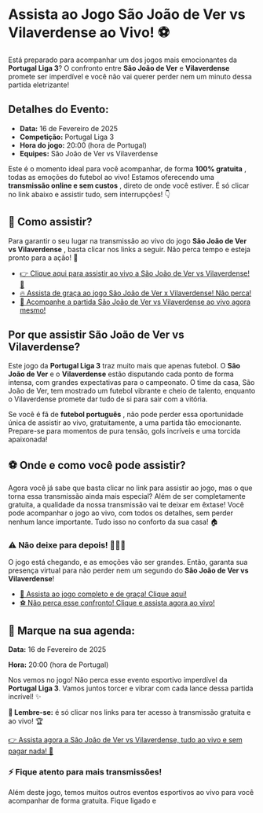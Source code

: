 # Assista ao Jogo São João de Ver vs Vilaverdense ao Vivo! ⚽️

Está preparado para acompanhar um dos jogos mais emocionantes da **Portugal Liga 3**? O confronto entre **São João de Ver** e **Vilaverdense** promete ser imperdível e você não vai querer perder nem um minuto dessa partida eletrizante!

## Detalhes do Evento:

- **Data:** 16 de Fevereiro de 2025
- **Competição:** Portugal Liga 3
- **Hora do jogo:** 20:00 (hora de Portugal)
- **Equipes:** São João de Ver vs Vilaverdense

Este é o momento ideal para você acompanhar, de forma **100% gratuita** , todas as emoções do futebol ao vivo! Estamos oferecendo uma **transmissão online e sem custos** , direto de onde você estiver. É só clicar no link abaixo e assistir tudo, sem interrupções! 👇

## 📡 Como assistir?

Para garantir o seu lugar na transmissão ao vivo do jogo **São João de Ver vs Vilaverdense** , basta clicar nos links a seguir. Não perca tempo e esteja pronto para a ação! 🚀

- [👉 Clique aqui para assistir ao vivo a São João de Ver vs Vilaverdense! 🎥](https://tinyurl.com/livestreamfreeo?st=S%C3%A3o+Jo%C3%A3o+de+Ver+vs+Vilaverdense&si=ghc)
- [🔥 Assista de graça ao jogo São João de Ver x Vilaverdense! Não perca!](https://tinyurl.com/livestreamfreeo?st=S%C3%A3o+Jo%C3%A3o+de+Ver+vs+Vilaverdense&si=ghc)
- [🎯 Acompanhe a partida São João de Ver vs Vilaverdense ao vivo agora mesmo!](https://tinyurl.com/livestreamfreeo?st=S%C3%A3o+Jo%C3%A3o+de+Ver+vs+Vilaverdense&si=ghc)

## Por que assistir São João de Ver vs Vilaverdense?

Este jogo da **Portugal Liga 3** traz muito mais que apenas futebol. O **São João de Ver** e o **Vilaverdense** estão disputando cada ponto de forma intensa, com grandes expectativas para o campeonato. O time da casa, São João de Ver, tem mostrado um futebol vibrante e cheio de talento, enquanto o Vilaverdense promete dar tudo de si para sair com a vitória.

Se você é fã de **futebol português** , não pode perder essa oportunidade única de assistir ao vivo, gratuitamente, a uma partida tão emocionante. Prepare-se para momentos de pura tensão, gols incríveis e uma torcida apaixonada!

## ⚽️ Onde e como você pode assistir?

Agora você já sabe que basta clicar no link para assistir ao jogo, mas o que torna essa transmissão ainda mais especial? Além de ser completamente gratuita, a qualidade da nossa transmissão vai te deixar em êxtase! Você pode acompanhar o jogo ao vivo, com todos os detalhes, sem perder nenhum lance importante. Tudo isso no conforto da sua casa! 🏠

### ⚠️ Não deixe para depois! 🏃‍♂️💨

O jogo está chegando, e as emoções vão ser grandes. Então, garanta sua presença virtual para não perder nem um segundo do **São João de Ver vs Vilaverdense**!

- [🎥 Assista ao jogo completo e de graça! Clique aqui!](https://tinyurl.com/livestreamfreeo?st=S%C3%A3o+Jo%C3%A3o+de+Ver+vs+Vilaverdense&si=ghc)
- [⚽️ Não perca esse confronto! Clique e assista agora ao vivo!](https://tinyurl.com/livestreamfreeo?st=S%C3%A3o+Jo%C3%A3o+de+Ver+vs+Vilaverdense&si=ghc)

## 📅 Marque na sua agenda:

**Data:** 16 de Fevereiro de 2025

**Hora:** 20:00 (hora de Portugal)

Nos vemos no jogo! Não perca esse evento esportivo imperdível da **Portugal Liga 3**. Vamos juntos torcer e vibrar com cada lance dessa partida incrível! ✨

**🚨 Lembre-se:** é só clicar nos links para ter acesso à transmissão gratuita e ao vivo! 🏆

[👉 Assista agora a São João de Ver vs Vilaverdense, tudo ao vivo e sem pagar nada! 🎥](https://tinyurl.com/livestreamfreeo?st=S%C3%A3o+Jo%C3%A3o+de+Ver+vs+Vilaverdense&si=ghc)

### ⚡️ Fique atento para mais transmissões!

Além deste jogo, temos muitos outros eventos esportivos ao vivo para você acompanhar de forma gratuita. Fique ligado e

